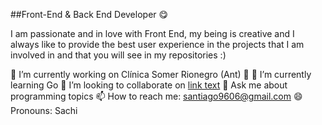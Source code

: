 <!--
**santiagoarangog/santiagoarangog** is a ✨ _special_ ✨ repository because its `README.md` (this file) appears on your GitHub profile.
-->
##Front-End & Back End Developer 😋

I am passionate and in love with Front End, my being is creative and I always like to provide the best user experience in the projects that I am involved in and that you will see in my repositories :)

🔭 I’m currently working on Clínica Somer Rionegro (Ant) 🔖
🌱 I’m currently learning Go
👯 I’m looking to collaborate on [link text](https://www.sagioscode.com/)
💬 Ask me about programming topics
📫 How to reach me: santiago9606@gmail.com
😄 Pronouns: Sachi

